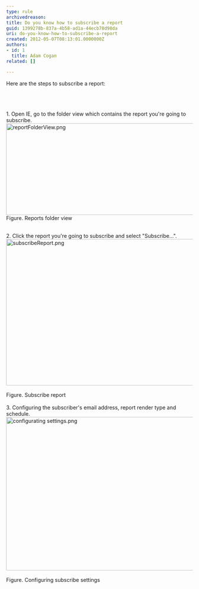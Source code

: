 ```yaml
---
type: rule
archivedreason: 
title: Do you know how to subscribe a report
guid: 1399278b-837a-4b58-ad1a-44ecb78d98da
uri: do-you-know-how-to-subscribe-a-report
created: 2012-05-07T08:13:01.0000000Z
authors:
- id: 1
  title: Adam Cogan
related: []

---
```



Here are&#160;the steps to subscribe&#160;a report&#58;<div><br></div>
​
<br><excerpt class='endintro'></excerpt><br>
​1. Open IE,&#160;go to the folder view which contains the report you're going to subscribe.<div><img src="/PublishingImages/reportFolderView.png" alt="reportFolderView.png" class="ssw-rteStyle-ImageArea" style="width&#58;547px;height&#58;247px;" /><div><div class="ssw-rteStyle-FigureNormal">Figure. Reports folder view</div>
<div><br><div><div>2.&#160;Click the report you're going to subscribe and select &quot;Subscribe...&quot;.</div>
<div><img src="/PublishingImages/subscribeReport.png" alt="subscribeReport.png" class="ssw-rteStyle-ImageArea" style="width&#58;547px;height&#58;395px;" />&#160;</div>
<div class="ssw-rteStyle-FigureNormal">Figure. Subscribe report</div>
<div class="ssw-rteStyle-FigureNormal"><br></div>
<div>3.&#160;Configuring​ the subscriber's email address, report render&#160;type and schedule.</div>
<div><img src="/PublishingImages/configurating%20settings.png" alt="configurating settings.png" class="ssw-rteStyle-ImageArea" style="width&#58;547px;height&#58;414px;" />&#160;</div>
<div class="ssw-rteStyle-FigureNormal">Figure. Configuring subscribe settings</div>
<div><br><br><br><br><br></div></div></div></div></div>


